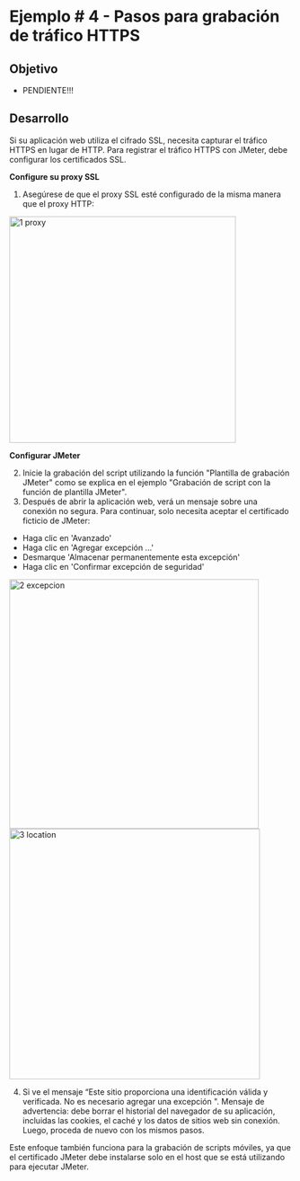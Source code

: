 # Ejemplo # 4 - Pasos para grabación de tráfico HTTPS

## Objetivo

* PENDIENTE!!!

## Desarrollo

Si su aplicación web utiliza el cifrado SSL, necesita capturar el tráfico HTTPS en lugar de HTTP.
Para registrar el tráfico HTTPS con JMeter, debe configurar los certificados SSL.

**Configure su proxy SSL**

1. Asegúrese de que el proxy SSL esté configurado de la misma manera que el proxy HTTP:

<img width="403" alt="1 proxy" src="https://user-images.githubusercontent.com/22419786/155261737-6b2613cf-cf37-4e47-8909-9e5efbeed6ff.png">

**Configurar JMeter**

2. Inicie la grabación del script utilizando la función "Plantilla de grabación JMeter" como se explica en el ejemplo "Grabación de script con la función de plantilla JMeter".
3. Después de abrir la aplicación web, verá un mensaje sobre una conexión no segura. Para continuar, solo necesita aceptar el certificado ficticio de JMeter:

* Haga clic en 'Avanzado'
* Haga clic en 'Agregar excepción ...'
* Desmarque 'Almacenar permanentemente esta excepción'
* Haga clic en 'Confirmar excepción de seguridad'

<img width="444" alt="2 excepcion" src="https://user-images.githubusercontent.com/22419786/155261817-a9fcaa4a-5328-4237-adbe-0e83dcf782c5.png">

<img width="446" alt="3 location" src="https://user-images.githubusercontent.com/22419786/155261842-8c677321-6ef9-4ad1-bbd5-7b9e9ed5bce7.png">

4. Si ve el mensaje “Este sitio proporciona una identificación válida y verificada. No es necesario agregar una excepción ". Mensaje de advertencia: debe borrar el historial del
navegador de su aplicación, incluidas las cookies, el caché y los datos de sitios web sin conexión. Luego, proceda de nuevo con los mismos pasos.

Este enfoque también funciona para la grabación de scripts móviles, ya que el certificado JMeter debe instalarse solo en el host que se está utilizando para ejecutar JMeter.
